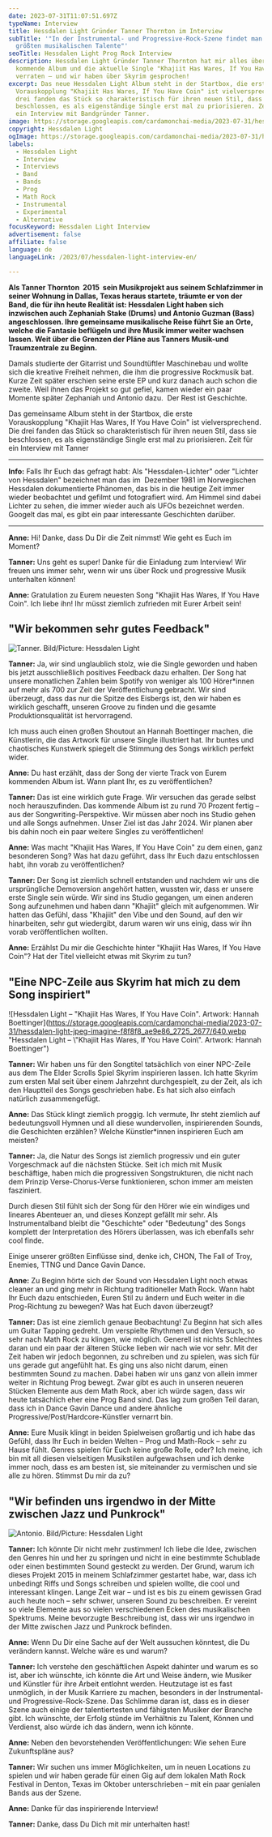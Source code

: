 ```yaml
---
date: 2023-07-31T11:07:51.697Z
typeName: Interview
title: Hessdalen Light Gründer Tanner Thornton im Interview
subTitle: '"In der Instrumental- und Progressive-Rock-Szene findet man die
  größten musikalischen Talente"'
seoTitle: Hessdalen Light Prog Rock Interview
description: Hessdalen Light Gründer Tanner Thornton hat mir alles über das
  kommende Album und die aktuelle Single "Khajiit Has Wares, If You Have Coin"
  verraten – und wir haben über Skyrim gesprochen!
excerpt: Das neue Hessdalen Light Album steht in der Startbox, die erste
  Vorauskopplung "Khajiit Has Wares, If You Have Coin" ist vielversprechend. Die
  drei fanden das Stück so charakteristisch für ihren neuen Stil, dass sie
  beschlossen, es als eigenständige Single erst mal zu priorisieren. Zeit für
  ein Interview mit Bandgründer Tanner.
image: https://storage.googleapis.com/cardamonchai-media/2023-07-31/hessdalen-light-interview-soundsvegan-jpg-imagine-181818_484639_1024_768/640.webp
copyright: Hessdalen Light
ogImage: https://storage.googleapis.com/cardamonchai-media/2023-07-31/hessdalen-light-interview-soundsvegan-og-jpg-imagine-181818_575344_1200_628/640.webp
labels:
  - Hessdalen Light
  - Interview
  - Interviews
  - Band
  - Bands
  - Prog
  - Math Rock
  - Instrumental
  - Experimental
  - Alternative
focusKeyword: Hessdalen Light Interview
advertisement: false
affiliate: false
language: de
languageLink: /2023/07/hessdalen-light-interview-en/

---
```


**Als Tanner Thornton  2015  sein Musikprojekt aus seinem Schlafzimmer in seiner Wohnung in Dallas, Texas heraus startete, träumte er von der Band, die für ihn heute Realität ist: Hessdalen Light haben sich inzwischen auch Zephaniah Stake (Drums) und Antonio Guzman (Bass) angeschlossen. Ihre gemeinsame musikalische Reise führt Sie an Orte, welche die Fantasie beflügeln und ihre Musik immer weiter wachsen lassen. Weit über die Grenzen der Pläne aus Tanners Musik-und Traumzentrale zu Beginn.**

Damals studierte der Gitarrist und Soundtüftler Maschinebau und wollte sich die kreative Freiheit nehmen, die ihm die progressive Rockmusik bat. Kurze Zeit später erschien seine erste EP und kurz danach auch schon die zweite. Weil ihnen das Projekt so gut gefiel, kamen wieder ein paar Momente später Zephaniah und Antonio dazu.  Der Rest ist Geschichte.

Das gemeinsame Album steht in der Startbox, die erste Vorauskopplung "Khajiit Has Wares, If You Have Coin" ist vielversprechend. Die drei fanden das Stück so charakteristisch für ihren neuen Stil, dass sie beschlossen, es als eigenständige Single erst mal zu priorisieren. Zeit für ein Interview mit Tanner

---

**Info:** Falls Ihr Euch das gefragt habt: Als "Hessdalen-Lichter" oder "Lichter von Hessdalen" bezeichnet man das im  Dezember 1981 im Norwegischen Hessdalen dokumentierte Phänomen, das bis in die heutige Zeit immer wieder beobachtet und gefilmt und fotografiert wird. Am Himmel sind dabei Lichter zu sehen, die immer wieder auch als UFOs bezeichnet werden. Googelt das mal, es gibt ein paar interessante Geschichten darüber.

---

**Anne:** Hi! Danke, dass Du Dir die Zeit nimmst! Wie geht es Euch im Moment?

**Tanner:** Uns geht es super! Danke für die Einladung zum Interview! Wir freuen uns immer sehr, wenn wir uns über Rock und progressive Musik unterhalten können!

**Anne:** Gratulation zu Eurem neuesten Song "Khajiit Has Wares, If You Have Coin". Ich liebe ihn! Ihr müsst ziemlich zufrieden mit Eurer Arbeit sein!

## "Wir bekommen sehr gutes Feedback"

![Tanner. Bild/Picture: Hessdalen Light](https://storage.googleapis.com/cardamonchai-media/2023-07-31/hessdalen-light-tanner-guitar-jpg-imagine-080808_3f383c_3531_4414/640.webp 'Tanner. Bild/Picture: Hessdalen Light')

**Tanner:** Ja, wir sind unglaublich stolz, wie die Single geworden und haben bis jetzt ausschließlich positives Feedback dazu erhalten. Der Song hat unsere monatlichen Zahlen beim Spotify von weniger als 100 Hörer\*innen auf mehr als 700 zur Zeit der Veröffentlichung gebracht. Wir sind überzeugt, dass das nur die Spitze des Eisbergs ist, den wir haben es wirklich geschafft, unseren Groove zu finden und die gesamte Produktionsqualität ist hervorragend.

Ich muss auch einen großen Shoutout an Hannah Boettinger machen, die Künstlerin, die das Artwork für unsere Single illustriert hat. Ihr buntes und chaotisches Kunstwerk spiegelt die Stimmung des Songs wirklich perfekt wider.

**Anne:** Du hast erzählt, dass der Song der vierte Track von Eurem kommenden Album ist. Wann plant Ihr, es zu veröffentlichen?

**Tanner:** Das ist eine wirklich gute Frage. Wir versuchen das gerade selbst noch herauszufinden. Das kommende Album ist zu rund 70 Prozent fertig – aus der Songwriting-Perspektive. Wir müssen aber noch ins Studio gehen und alle Songs aufnehmen. Unser Ziel ist das Jahr 2024. Wir planen aber bis dahin noch ein paar weitere Singles zu veröffentlichen!

**Anne:** Was macht "Khajiit Has Wares, If You Have Coin" zu dem einen, ganz besonderen Song? Was hat dazu geführt, dass Ihr Euch dazu entschlossen habt, ihn vorab zu veröffentlichen?

**Tanner:** Der Song ist ziemlich schnell entstanden und nachdem wir uns die ursprüngliche Demoversion angehört hatten, wussten wir, dass er unsere erste Single sein würde. Wir sind ins Studio gegangen, um einen anderen Song aufzunehmen und haben dann "Khajiit" gleich mit aufgenommen. Wir hatten das Gefühl, dass "Khajiit" den Vibe und den Sound, auf den wir hinarbeiten, sehr gut wiedergibt, darum waren wir uns einig, dass wir ihn vorab veröffentlichen wollten.

**Anne:** Erzählst Du mir die Geschichte hinter "Khajiit Has Wares, If You Have Coin"? Hat der Titel vielleicht etwas mit Skyrim zu tun?

## "Eine NPC-Zeile aus Skyrim hat mich zu dem Song inspiriert"

![Hessdalen Light – "Khajiit Has Wares, If You Have Coin". Artwork: Hannah Boettinger](https://storage.googleapis.com/cardamonchai-media/2023-07-31/hessdalen-light-jpeg-imagine-f8f8f8_ae9e86_2725_2677/640.webp "Hessdalen Light – \\"Khajiit Has Wares, If You Have Coin\\". Artwork: Hannah Boettinger")

**Tanner:** Wir haben uns für den Songtitel tatsächlich von einer NPC-Zeile aus dem The Elder Scrolls Spiel Skyrim inspirieren lassen. Ich hatte Skyrim zum ersten Mal seit über einem Jahrzehnt durchgespielt, zu der Zeit, als ich den Hauptteil des Songs geschrieben habe. Es hat sich also einfach natürlich zusammengefügt.

**Anne:** Das Stück klingt ziemlich proggig. Ich vermute, Ihr steht ziemlich auf bedeutungsvoll Hymnen und all diese wundervollen, inspirierenden Sounds, die Geschichten erzählen? Welche Künstler\*innen inspirieren Euch am meisten?

**Tanner:** Ja, die Natur des Songs ist ziemlich progressiv und ein guter Vorgeschmack auf die nächsten Stücke. Seit ich mich mit Musik beschäftige, haben mich die progressiven Songstrukturen, die nicht nach dem Prinzip Verse-Chorus-Verse funktionieren, schon immer am meisten fasziniert.

Durch diesen Stil fühlt sich der Song für den Hörer wie ein windiges und lineares Abenteuer an, und dieses Konzept gefällt mir sehr. Als Instrumentalband bleibt die "Geschichte" oder "Bedeutung" des Songs komplett der Interpretation des Hörers überlassen, was ich ebenfalls sehr cool finde.

Einige unserer größten Einflüsse sind, denke ich, CHON, The Fall of Troy, Enemies, TTNG und Dance Gavin Dance.

**Anne:** Zu Beginn hörte sich der Sound von Hessdalen Light noch etwas cleaner an und ging mehr in Richtung traditioneller Math Rock. Wann habt Ihr Euch dazu entschieden, Euren Stil zu ändern und Euch weiter in die Prog-Richtung zu bewegen? Was hat Euch davon überzeugt?

**Tanner:** Das ist eine ziemlich genaue Beobachtung! Zu Beginn hat sich alles um Guitar Tapping gedreht. Um verspielte Rhythmen und den Versuch, so sehr nach Math Rock zu klingen, wie möglich. Generell ist nichts Schlechtes daran und ein paar der älteren Stücke lieben wir nach wie vor sehr. Mit der Zeit haben wir jedoch begonnen, zu schreiben und zu spielen, was sich für uns gerade gut angefühlt hat. Es ging uns also nicht darum, einen bestimmten Sound zu machen. Dabei haben wir uns ganz von allein immer weiter in Richtung Prog bewegt. Zwar gibt es auch in unseren neueren Stücken Elemente aus dem Math Rock, aber ich würde sagen, dass wir heute tatsächlich eher eine Prog Band sind. Das lag zum großen Teil daran, dass ich in Dance Gavin Dance und andere ähnliche Progressive/Post/Hardcore-Künstler vernarrt bin.

**Anne:** Eure Musik klingt in beiden Spielweisen großartig und ich habe das Gefühl, dass Ihr Euch in beiden Welten – Prog und Math-Rock – sehr zu Hause fühlt. Genres spielen für Euch keine große Rolle, oder? Ich meine, ich bin mit all diesen vielseitigen Musikstilen aufgewachsen und ich denke immer noch, dass es am besten ist, sie miteinander zu vermischen und sie alle zu hören. Stimmst Du mir da zu?

## "Wir befinden uns irgendwo in der Mitte zwischen Jazz und Punkrock"

![Antonio. Bild/Picture: Hessdalen Light](https://storage.googleapis.com/cardamonchai-media/2023-07-31/hessdalen-light-antonio-bass-jpg-imagine-080808_394c3b_3096_3870/640.webp 'Antonio. Bild/Picture: Hessdalen Light')

**Tanner:** Ich könnte Dir nicht mehr zustimmen! Ich liebe die Idee, zwischen den Genres hin und her zu springen und nicht in eine bestimmte Schublade oder einen bestimmten Sound gesteckt zu werden. Der Grund, warum ich dieses Projekt 2015 in meinem Schlafzimmer gestartet habe, war, dass ich unbedingt Riffs und Songs schreiben und spielen wollte, die cool und interessant klingen. Lange Zeit war – und ist es bis zu einem gewissen Grad auch heute noch – sehr schwer, unseren Sound zu beschreiben. Er vereint so viele Elemente aus so vielen verschiedenen Ecken des musikalischen Spektrums. Meine bevorzugte Beschreibung ist, dass wir uns irgendwo in der Mitte zwischen Jazz und Punkrock befinden.

**Anne:** Wenn Du Dir eine Sache auf der Welt aussuchen könntest, die Du verändern kannst. Welche wäre es und warum?

**Tanner:** Ich verstehe den geschäftlichen Aspekt dahinter und warum es so ist, aber ich wünschte, ich könnte die Art und Weise ändern, wie Musiker und Künstler für ihre Arbeit entlohnt werden. Heutzutage ist es fast unmöglich, in der Musik Karriere zu machen, besonders in der Instrumental- und Progressive-Rock-Szene. Das Schlimme daran ist, dass es in dieser Szene auch einige der talentiertesten und fähigsten Musiker der Branche gibt. Ich wünschte, der Erfolg stünde im Verhältnis zu Talent, Können und Verdienst, also würde ich das ändern, wenn ich könnte.

**Anne:** Neben den bevorstehenden Veröffentlichungen: Wie sehen Eure Zukunftspläne aus?

**Tanner:** Wir suchen uns immer Möglichkeiten, um in neuen Locations zu spielen und wir haben gerade für einen Gig auf dem lokalen Math Rock Festival in Denton, Texas im Oktober unterschrieben – mit ein paar genialen Bands aus der Szene.

**Anne:** Danke für das inspirierende Interview!

**Tanner:** Danke, dass Du Dich mit mir unterhalten hast!

<YouTube id="hWmB94QhqL0" />
